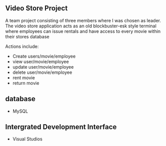 ## Video Store Project
A team project consisting of three members where I was chosen as leader. The video store application acts as an old blockbuster-esk style terminal where employees can issue rentals and have access to every movie within their stores database

Actions include:
* Create users/movie/employee
* view user/movie/employee
* update user/movie/employee
* delete user/movie/employee
* rent movie
* return movie

## database
* MySQL

## Intergrated Development Interface
* Visual Studios
